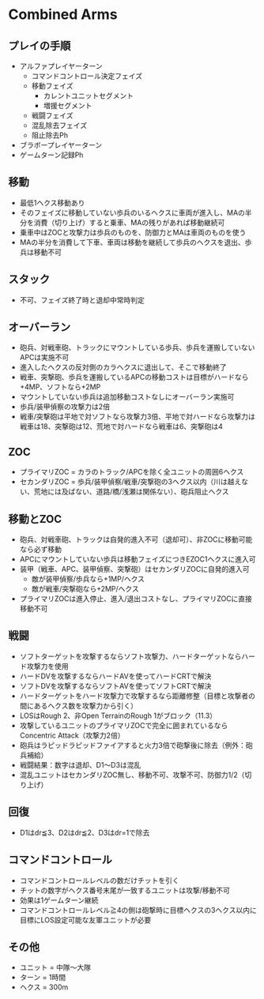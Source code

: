 # Combined Arms

## プレイの手順
- アルファプレイヤーターン
  - コマンドコントロール決定フェイズ
  - 移動フェイズ
    - カレントユニットセグメント
    - 増援セグメント
  - 戦闘フェイズ
  - 混乱除去フェイズ
  - 阻止除去Ph
- ブラボープレイヤーターン
- ゲームターン記録Ph

## 移動
- 最低1ヘクス移動あり
- そのフェイズに移動していない歩兵のいるヘクスに車両が進入し、MAの半分を消費（切り上げ）すると乗車、MAの残りがあれば移動継続可
- 乗車中はZOCと攻撃力は歩兵のものを、防御力とMAは車両のものを使う
- MAの半分を消費して下車、車両は移動を継続して歩兵のヘクスを退出、歩兵は移動不可

## スタック
- 不可、フェイズ終了時と退却中常時判定

## オーバーラン
- 砲兵、対戦車砲、トラックにマウントしている歩兵、歩兵を運搬していないAPCは実施不可
- 進入したヘクスの反対側のカラヘクスに退出して、そこで移動終了
- 戦車、突撃砲、歩兵を運搬しているAPCの移動コストは目標がハードなら+4MP、ソフトなら+2MP
- マウントしていない歩兵は追加移動コストなしにオーバーラン実施可
- 歩兵/装甲偵察の攻撃力は2倍
- 戦車/突撃砲は平地で対ソフトなら攻撃力3倍、平地で対ハードなら攻撃力は戦車は18、突撃砲は12、荒地で対ハードなら戦車は6、突撃砲は4

## ZOC
- プライマリZOC = カラのトラック/APCを除く全ユニットの周囲6ヘクス
- セカンダリZOC = 歩兵/装甲偵察/戦車/突撃砲の3ヘクス以内（川は越えない、荒地には及ばない、道路/橋/浅瀬は関係ない）、砲兵阻止ヘクス

## 移動とZOC
- 砲兵、対戦車砲、トラックは自発的進入不可（退却可）、非ZOCに移動可能なら必ず移動
- APCにマウントしていない歩兵は移動フェイズにつきEZOC1ヘクスに進入可
- 装甲（戦車、APC、装甲偵察、突撃砲）はセカンダリZOCに自発的進入可
  - 敵が装甲偵察/歩兵なら+1MP/ヘクス
  - 敵が戦車/突撃砲なら+2MP/ヘクス
- プライマリZOCは進入停止、進入/退出コストなし、プライマリZOCに直接移動不可

## 戦闘
- ソフトターゲットを攻撃するならソフト攻撃力、ハードターゲットならハード攻撃力を使用
- ハードDVを攻撃するならハードAVを使ってハードCRTで解決
- ソフトDVを攻撃するならソフトAVを使ってソフトCRTで解決
- ハードターゲットをハード攻撃力で攻撃するなら距離修整（目標と攻撃者の間にあるヘクス数を攻撃力から引く）
- LOSはRough 2、非Open TerrainのRough 1がブロック（11.3）
- 攻撃しているユニットのプライマリZOCで完全に囲まれているならConcentric Attack（攻撃力2倍）
- 砲兵はラピッドラピッドファイアすると火力3倍で砲撃後に除去（例外：砲兵補給）
- 戦闘結果：数字は退却、D1～D3は混乱
- 混乱ユニットはセカンダリZOC無し、移動不可、攻撃不可、防御力1/2（切り上げ）

## 回復
- D1はdr≦3、D2はdr≦2、D3はdr=1で除去

## コマンドコントロール
- コマンドコントロールレベルの数だけチットを引く
- チットの数字がヘクス番号末尾が一致するユニットは攻撃/移動不可
- 効果は1ゲームターン継続
- コマンドコントロールレベル≧4の側は砲撃時に目標ヘクスの3ヘクス以内に目標にLOS設定可能な友軍ユニットが必要

## その他
- ユニット = 中隊～大隊
- ターン = 1時間
- ヘクス = 300m
